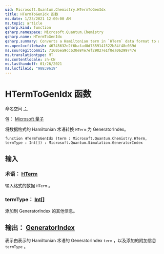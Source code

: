 ```yaml
---
uid: Microsoft.Quantum.Chemistry.HTermToGenIdx
title: HTermToGenIdx 函数
ms.date: 1/23/2021 12:00:00 AM
ms.topic: article
qsharp.kind: function
qsharp.namespace: Microsoft.Quantum.Chemistry
qsharp.name: HTermToGenIdx
qsharp.summary: Converts a Hamiltonian term in `HTerm` data format to a GeneratorIndex.
ms.openlocfilehash: 46745632e2f6bafad0d7359141522b84f48c039d
ms.sourcegitcommit: 71605ea9cc630e84e7ef29027e1f0ea06299747e
ms.translationtype: MT
ms.contentlocale: zh-CN
ms.lasthandoff: 01/26/2021
ms.locfileid: "98839619"
---
```

# <a name="htermtogenidx-function"></a>HTermToGenIdx 函数

命名空间 [：](xref:Microsoft.Quantum.Chemistry)

包： [Microsoft 量子](https://nuget.org/packages/Microsoft.Quantum.Chemistry)


将数据格式的 Hamiltonian 术语转换 `HTerm` 为 GeneratorIndex。

```qsharp
function HTermToGenIdx (term : Microsoft.Quantum.Chemistry.HTerm, termType : Int[]) : Microsoft.Quantum.Simulation.GeneratorIndex
```


## <a name="input"></a>输入

### <a name="term--hterm"></a>术语： [HTerm](xref:Microsoft.Quantum.Chemistry.HTerm)

输入格式的数据 `HTerm` 。


### <a name="termtype--int"></a>termType： [Int](xref:microsoft.quantum.lang-ref.int)[]

添加到 GeneratorIndex 的其他信息。



## <a name="output--generatorindex"></a>输出： [GeneratorIndex](xref:Microsoft.Quantum.Simulation.GeneratorIndex)

表示由表示的 Hamiltonian 术语的 GeneratorIndex `term` ，以及添加的附加信息 `termType` 。